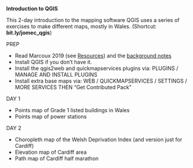 **Introduction to QGIS**

This 2-day introduction to the mapping software QGIS uses a series of exercises to make different maps, mostly in Wales. (Shortcut: **bit.ly/jomec_qgis**)

PREP
- Read Marcoux 2019 (see [Resources](https://github.com/aodhanlutetiae/QGIS/blob/main/resources.md)) and the [background notes](https://github.com/aodhanlutetiae/QGIS/blob/main/background.md)
- Install QGIS if you don’t have it. 
- Install the qgis2web and quickmapservices plugins via: PLUGINS / MANAGE AND INSTALL PLUGINS
- Install extra base maps via: WEB / QUICKMAPSERVICES / SETTINGS / MORE SERVICES THEN “Get Contributed Pack”

DAY 1
- Points map of Grade 1 listed buildings in Wales
- Points map of power stations

DAY 2
- Choropleth map of the Welsh Deprivation Index (and version just for Cardiff)
- Elevation map of Cardiff area
- Path map of Cardiff half marathon
